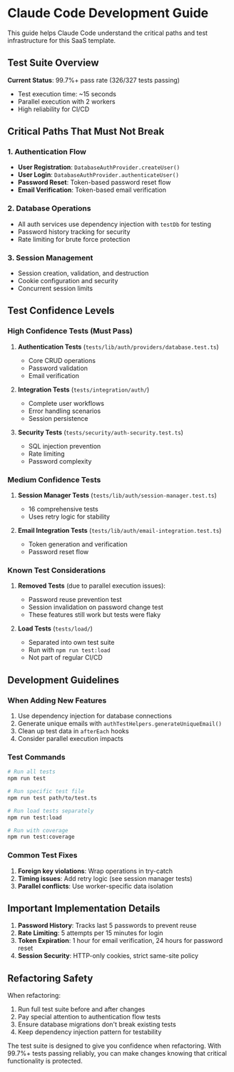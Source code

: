 # Claude Code Development Guide

This guide helps Claude Code understand the critical paths and test infrastructure for this SaaS template.

## Test Suite Overview

**Current Status**: 99.7%+ pass rate (326/327 tests passing)
- Test execution time: ~15 seconds
- Parallel execution with 2 workers
- High reliability for CI/CD

## Critical Paths That Must Not Break

### 1. Authentication Flow
- **User Registration**: `DatabaseAuthProvider.createUser()`
- **User Login**: `DatabaseAuthProvider.authenticateUser()`
- **Password Reset**: Token-based password reset flow
- **Email Verification**: Token-based email verification

### 2. Database Operations
- All auth services use dependency injection with `testDb` for testing
- Password history tracking for security
- Rate limiting for brute force protection

### 3. Session Management
- Session creation, validation, and destruction
- Cookie configuration and security
- Concurrent session limits

## Test Confidence Levels

### High Confidence Tests (Must Pass)
1. **Authentication Tests** (`tests/lib/auth/providers/database.test.ts`)
   - Core CRUD operations
   - Password validation
   - Email verification

2. **Integration Tests** (`tests/integration/auth/`)
   - Complete user workflows
   - Error handling scenarios
   - Session persistence

3. **Security Tests** (`tests/security/auth-security.test.ts`)
   - SQL injection prevention
   - Rate limiting
   - Password complexity

### Medium Confidence Tests
1. **Session Manager Tests** (`tests/lib/auth/session-manager.test.ts`)
   - 16 comprehensive tests
   - Uses retry logic for stability

2. **Email Integration Tests** (`tests/lib/auth/email-integration.test.ts`)
   - Token generation and verification
   - Password reset flow

### Known Test Considerations

1. **Removed Tests** (due to parallel execution issues):
   - Password reuse prevention test
   - Session invalidation on password change test
   - These features still work but tests were flaky

2. **Load Tests** (`tests/load/`)
   - Separated into own test suite
   - Run with `npm run test:load`
   - Not part of regular CI/CD

## Development Guidelines

### When Adding New Features
1. Use dependency injection for database connections
2. Generate unique emails with `authTestHelpers.generateUniqueEmail()`
3. Clean up test data in `afterEach` hooks
4. Consider parallel execution impacts

### Test Commands
```bash
# Run all tests
npm run test

# Run specific test file
npm run test path/to/test.ts

# Run load tests separately
npm run test:load

# Run with coverage
npm run test:coverage
```

### Common Test Fixes
1. **Foreign key violations**: Wrap operations in try-catch
2. **Timing issues**: Add retry logic (see session manager tests)
3. **Parallel conflicts**: Use worker-specific data isolation

## Important Implementation Details

1. **Password History**: Tracks last 5 passwords to prevent reuse
2. **Rate Limiting**: 5 attempts per 15 minutes for login
3. **Token Expiration**: 1 hour for email verification, 24 hours for password reset
4. **Session Security**: HTTP-only cookies, strict same-site policy

## Refactoring Safety

When refactoring:
1. Run full test suite before and after changes
2. Pay special attention to authentication flow tests
3. Ensure database migrations don't break existing tests
4. Keep dependency injection pattern for testability

The test suite is designed to give you confidence when refactoring. With 99.7%+ tests passing reliably, you can make changes knowing that critical functionality is protected.